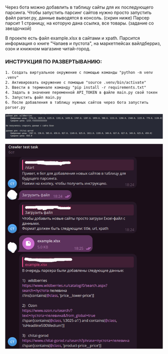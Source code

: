 Через бота можно добавлить в таблицу сайты для их последующего парсинга.
Чтобы запустить парсинг сайтов нужно просто запустить файл parser.py, данные выводятся в консоль. (скрин ниже)
Парсер парсит 1 страницу, на которую дана ссылка, все товары. (задание со звездочкой)

В проекте есть файл example.xlsx в сайтами и xpath. Парсится информация о книге "Чапаев и пустота",
на маркетпейсах вайлдберриз, озон и книжном магазине читай-город.

### ИНСТРУКЦИЯ ПО РАЗВЕРТЫВАНИЮ:
    1. Создать виртуальное окружение с помощью команды "python -m venv .venv"
    2. Активировать окружение с помощью "source .venv/bin/activate"
    3. Ввести в терминале команду "pip install -r requirements.txt"
    4. Задать в значение переменной API_TOKEN в файле main.py свой токен
    5. Запустить файл main.py
    6. После добавления в таблицу нужных сайтов через бота запустить parser.py


![Вывод в консоль](docs/parsing.jpg)

![Использование бота](docs/bot_usage.jpg)
